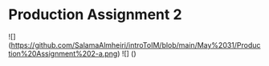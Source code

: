 # Production Assignment 2

![] (https://github.com/SalamaAlmheiri/introToIM/blob/main/May%2031/Production%20Assignment%202-a.png)
![] ()

